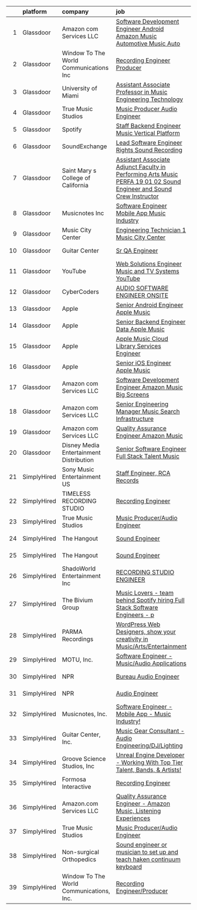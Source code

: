 

|    | platform    | company                                   | job                                                                                                                                                                                                                                                                                                                                                                                                                                                                                                                                                                                                                                                                                                                                                                                                                                                                                                                                                                                                                                                                                                                                                                                                                                                                                                                                                                               | update_time   | location                      |
|---:|:------------|:------------------------------------------|:----------------------------------------------------------------------------------------------------------------------------------------------------------------------------------------------------------------------------------------------------------------------------------------------------------------------------------------------------------------------------------------------------------------------------------------------------------------------------------------------------------------------------------------------------------------------------------------------------------------------------------------------------------------------------------------------------------------------------------------------------------------------------------------------------------------------------------------------------------------------------------------------------------------------------------------------------------------------------------------------------------------------------------------------------------------------------------------------------------------------------------------------------------------------------------------------------------------------------------------------------------------------------------------------------------------------------------------------------------------------------------|:--------------|:------------------------------|
|  1 | Glassdoor   | Amazon com Services LLC                   | [Software Development Engineer  Android    Amazon Music  Automotive  Music Auto](https://www.glassdoor.com/partner/jobListing.htm?pos=117&ao=1136043&s=58&guid=000001820af0b0aab11619ea7c422bd8&src=GD_JOB_AD&t=SR&vt=w&cs=1_e9e84070&cb=1658040922755&jobListingId=1008002598629&jrtk=3-0-1g85f1cciitnp801-1g85f1cd0gsrn800-90cbfe49be386f2e-)                                                                                                                                                                                                                                                                                                                                                                                                                                                                                                                                                                                                                                                                                                                                                                                                                                                                                                                                                                                                                                   | 3d            | Sunnyvale, CA                 |
|  2 | Glassdoor   | Window To The World Communications  Inc   | [Recording Engineer Producer](https://www.glassdoor.com/partner/jobListing.htm?pos=110&ao=1136043&s=58&guid=000001820af0b0aab11619ea7c422bd8&src=GD_JOB_AD&t=SR&vt=w&cs=1_5ee106d0&cb=1658040922754&jobListingId=1007997873638&jrtk=3-0-1g85f1cciitnp801-1g85f1cd0gsrn800-a3dc1a1154d3f9cb-)                                                                                                                                                                                                                                                                                                                                                                                                                                                                                                                                                                                                                                                                                                                                                                                                                                                                                                                                                                                                                                                                                      | 5d            | Chicago, IL                   |
|  3 | Glassdoor   | University of Miami                       | [Assistant Associate Professor in Music Engineering Technology](https://www.glassdoor.com/partner/jobListing.htm?pos=114&ao=1136043&s=58&guid=000001820af0b0aab11619ea7c422bd8&src=GD_JOB_AD&t=SR&vt=w&cs=1_8cfa5601&cb=1658040922755&jobListingId=1007993452498&jrtk=3-0-1g85f1cciitnp801-1g85f1cd0gsrn800-dde728ddebd7cd2b-)                                                                                                                                                                                                                                                                                                                                                                                                                                                                                                                                                                                                                                                                                                                                                                                                                                                                                                                                                                                                                                                    | 8d            | Coral Gables, FL              |
|  4 | Glassdoor   | True Music Studios                        | [Music Producer Audio Engineer](https://www.glassdoor.com/partner/jobListing.htm?pos=102&ao=1110586&s=58&guid=000001820af0b0aab11619ea7c422bd8&src=GD_JOB_AD&t=SR&vt=w&ea=1&cs=1_f89df219&cb=1658040922753&jobListingId=1007982844153&cpc=A65DF3A704A48F9B&jrtk=3-0-1g85f1cciitnp801-1g85f1cd0gsrn800-e9ad603f9e1e1b90--6NYlbfkN0Cclaa377q9GeGOs9YARfq_eCDzB33vFgKlz5yYjo8czEdQQh3p8lYfEptMOoQyBJ7vsIfvVrQSJWNSSVEZI10H-7dZwhNuTLvz-qEP_0j4K4QBnJ4CqLCnpYSlWHbBS4qIZQgqN5MCnUg--oZJjHYXCubqSoCaROBEaetwyPCIiDI7YfS0l3UIgBx9lj3JYF3uYrAIzXCU1bcvyk_-Q9XVlCdASmR8bf22VCsvUbocQdc_VdxXBbm021kZUKGxJsGefytnDpNgLEqM_PytMiyybiZMg1Adqsu3m__2Y0uHb-Mngg1ws2IP-X49_946pzbOcqkzFlPd3Me8eRX6MdijNkac-wo5zSQCL39thlIw2NiyNmMMOrdBVivO0jDugcEkFNkGEbMVZTwaEydBovA1aqh_DzeTzLObguSfyBLsraAjdMOe2c7phTISIgmkooo1SGP_spSIDFDRIq0vLWP_OVIKWQDas1QmX5w1wBEJTd1Iy6pXKpZG4xtdElXVEVZvXi18Rhbp1g%3D%3D)                                                                                                                                                                                                                                                                                                                                                                                                                                                                                              | 12d           | Smithfield, RI                |
|  5 | Glassdoor   | Spotify                                   | [Staff Backend Engineer  Music Vertical Platform](https://www.glassdoor.com/partner/jobListing.htm?pos=107&ao=1136043&s=58&guid=000001820af0b0aab11619ea7c422bd8&src=GD_JOB_AD&t=SR&vt=w&cs=1_c9d87c0a&cb=1658040922754&jobListingId=1008003640301&jrtk=3-0-1g85f1cciitnp801-1g85f1cd0gsrn800-06e951c00ee5ecfc-)                                                                                                                                                                                                                                                                                                                                                                                                                                                                                                                                                                                                                                                                                                                                                                                                                                                                                                                                                                                                                                                                  | 3d            | New York, NY                  |
|  6 | Glassdoor   | SoundExchange                             | [Lead Software Engineer  Rights Sound Recording ](https://www.glassdoor.com/partner/jobListing.htm?pos=116&ao=1136043&s=58&guid=000001820af0b0aab11619ea7c422bd8&src=GD_JOB_AD&t=SR&vt=w&ea=1&cs=1_8ee52102&cb=1658040922755&jobListingId=1007985084763&jrtk=3-0-1g85f1cciitnp801-1g85f1cd0gsrn800-7962e222d9be0501-)                                                                                                                                                                                                                                                                                                                                                                                                                                                                                                                                                                                                                                                                                                                                                                                                                                                                                                                                                                                                                                                             | 11d           | Remote                        |
|  7 | Glassdoor   | Saint Mary s College of California        | [Assistant Associate Adjunct Faculty in Performing Arts  Music  PERFA 19 01 02  Sound Engineer and Sound Crew Instructor](https://www.glassdoor.com/partner/jobListing.htm?pos=118&ao=1136043&s=58&guid=000001820af0b0aab11619ea7c422bd8&src=GD_JOB_AD&t=SR&vt=w&cs=1_4a3e9ed1&cb=1658040922755&jobListingId=1008000807189&jrtk=3-0-1g85f1cciitnp801-1g85f1cd0gsrn800-8300eac0aae2c22e-)                                                                                                                                                                                                                                                                                                                                                                                                                                                                                                                                                                                                                                                                                                                                                                                                                                                                                                                                                                                          | 4d            | Moraga, CA                    |
|  8 | Glassdoor   | Musicnotes  Inc                           | [Software Engineer   Mobile App   Music Industry ](https://www.glassdoor.com/partner/jobListing.htm?pos=101&ao=1110586&s=58&guid=000001820af0b0aab11619ea7c422bd8&src=GD_JOB_AD&t=SR&vt=w&ea=1&cs=1_9fa06c9d&cb=1658040922753&jobListingId=1007987824386&cpc=214153447B1391FC&jrtk=3-0-1g85f1cciitnp801-1g85f1cd0gsrn800-1b6a51fd5f23768c--6NYlbfkN0AzOvrGu_UugWgn3GqKRF9Dlu_Ew02IZ-2nOt7BxrJX_Sm7R0sRpg5LX2Nb3ovUgcnYc73xOuf68REcZa0Kn_pzjf71i3a3pP6O3dW382joGQgFGzVVVYzqps2-IhRZniP29t4VAJTZQ8QHqrseZo7y6MDfGq9xc5RAMu-9A1PJgbPLImkvemHInMGhg8GaLSA_CHSxUX1pT1pCBR40sut2-tVc8KBsWGtwh0cLZ2YNZpmh9wQgdERoc2NUt9w-HMvgI3NoLuYAffKzNrJkRRnKYByk_ZAVZHPFHPn7shAdNDIBk0S1aTuoPnPQHaxuvX7EdlIg1zYkYj0oj8X6COS5LJMGbrChYrOa2100-RdfLYMtL5hciKg6XpalfUPC32o-UMB-3f0O0ImGcj2jCo3t4CzdgmsswdlvukluOW9e-gVJK7hbIn6Hd_hgv6UwGXtksxTNtp97FR4YDQDwRW7owKKQ4RGEHmpmshaH5PDDkFeTUQdu5E-hq45OqTa_yE2ZIJcKp1iZWA98PQrpHmnSFUZ5zGERMto%3D)                                                                                                                                                                                                                                                                                                                                                                                                                                                         | 10d           | Madison, WI                   |
|  9 | Glassdoor   | Music City Center                         | [Engineering Technician 1   Music City Center](https://www.glassdoor.com/partner/jobListing.htm?pos=115&ao=1136043&s=58&guid=000001820af0b0aab11619ea7c422bd8&src=GD_JOB_AD&t=SR&vt=w&cs=1_4ee46811&cb=1658040922755&jobListingId=1008000412284&jrtk=3-0-1g85f1cciitnp801-1g85f1cd0gsrn800-2186962e6df4a278-)                                                                                                                                                                                                                                                                                                                                                                                                                                                                                                                                                                                                                                                                                                                                                                                                                                                                                                                                                                                                                                                                     | 4d            | Nashville, TN                 |
| 10 | Glassdoor   | Guitar Center                             | [Sr  QA Engineer](https://www.glassdoor.com/partner/jobListing.htm?pos=120&ao=1136043&s=58&guid=000001820af0b0aab11619ea7c422bd8&src=GD_JOB_AD&t=SR&vt=w&cs=1_1d162eae&cb=1658040922755&jobListingId=1007993260702&jrtk=3-0-1g85f1cciitnp801-1g85f1cd0gsrn800-89007a3c6437a4ea-)                                                                                                                                                                                                                                                                                                                                                                                                                                                                                                                                                                                                                                                                                                                                                                                                                                                                                                                                                                                                                                                                                                  | 8d            | Frederick, MD                 |
| 11 | Glassdoor   | YouTube                                   | [Web Solutions Engineer  Music and TV Systems  YouTube](https://www.glassdoor.com/partner/jobListing.htm?pos=108&ao=1136043&s=58&guid=000001820af0b0aab11619ea7c422bd8&src=GD_JOB_AD&t=SR&vt=w&cs=1_3aba6304&cb=1658040922754&jobListingId=1007998096861&jrtk=3-0-1g85f1cciitnp801-1g85f1cd0gsrn800-d5845c0fb7c9ed59-)                                                                                                                                                                                                                                                                                                                                                                                                                                                                                                                                                                                                                                                                                                                                                                                                                                                                                                                                                                                                                                                            | 5d            | New York, NY                  |
| 12 | Glassdoor   | CyberCoders                               | [AUDIO SOFTWARE ENGINEER   ONSITE](https://www.glassdoor.com/partner/jobListing.htm?pos=106&ao=1110586&s=58&guid=000001820af0b0aab11619ea7c422bd8&src=GD_JOB_AD&t=SR&vt=w&ea=1&cs=1_a5254012&cb=1658040922754&jobListingId=1008006665023&cpc=8795CF9063CD573D&jrtk=3-0-1g85f1cciitnp801-1g85f1cd0gsrn800-2ff1cc77f42eddd1--6NYlbfkN0CpFJQzrgRR8WqXWK1qKKEqALWJw739KlKqr2H-MSI4eoBlI4EFrmor2FYZMP3muM2kxx5uO2PbG22L_DqjMKSGkSMr72wuFRtQPwBrIZDfiGff-0c872zVycMFxCNRASn7iQ4bjUvM0HYH4hP_2s7LsNaLu3YU4warQa8DVGQJOsQ5qDGQh8IxBVvB3MBaU9BlBq3c6PoeCMXu5-cIM3VNfn9kU6UJrCDZZxvjH9i0NDJCPv9DZWDWJGUb5ibz0593SPTSP9inZjrlOcDvFL_mQpwh3Wo0Cn4M9QQqrGv8x4TK-LS5xANvWdQtUtCJ6swG_tmMeoQncqDJWSfOhoiDSSD9YQsGtHp1AEC1t2yB3BzdtmHGAhXWlg9cwjKiDiI8uN2zAKciVieOYr0QDFO9dvMNT7TpMiLiROR-LMiCzrJX7eQ-pkQm1cJZCjsliah5AUVvcrCS8ZdkbFZeJp9JcWhWDKiJgC3eiE8rYY07_KyGAnMnszilAmvWIl7L5gNvxeiihQ7VStvJylZgPdLWwu7Nfatr-xoL8ACa5PCTopLUzlwaMmLvlA7uWnx7IEjiXbipuv68z4ugOvm3n3t3TEiCvukyZH_0CaM2iI-5M2SkAaDeV--KDTxrDDEZl1e3aoL7GqHthwGf7PaU8ZF1uuanVqNatzKg_UdzRwtdVNIAsm-pIgCdk6uZWSn6EGoD9CvRMzpiNCBT0YrzCRkVnG86bUbUvf1r4qm4HeE84ROkTsPhCO9zuStVv6nNHAp1whhNBohBLneS2gL0qGHI79dZXEX5aVwEv5yH41iW9CJBWxLIddYWJ9ceFuUFUAS_sAKpbgkdLDJi-dU1NDIcVmQhCQ0hEt_MGRlvJaPsZMwHBbZH7bOwGxqeIVc17NVpcIrZCE6-KzeUWaI-f6zp2qL_33G8BO45tS57NC031mdiLQWdBf7ZuqDOaVJ6R3C6FHC4hfJNAV_ZedPHKYHuVcvVd84SvGw%3D)         | 2d            | San Jose, CA                  |
| 13 | Glassdoor   | Apple                                     | [Senior Android Engineer   Apple Music](https://www.glassdoor.com/partner/jobListing.htm?pos=113&ao=1136043&s=58&guid=000001820af0b0aab11619ea7c422bd8&src=GD_JOB_AD&t=SR&vt=w&cs=1_0714ea27&cb=1658040922754&jobListingId=1007983952597&jrtk=3-0-1g85f1cciitnp801-1g85f1cd0gsrn800-cc1d81565584e252-)                                                                                                                                                                                                                                                                                                                                                                                                                                                                                                                                                                                                                                                                                                                                                                                                                                                                                                                                                                                                                                                                            | 12d           | San Diego, CA                 |
| 14 | Glassdoor   | Apple                                     | [Senior Backend Engineer Data   Apple Music](https://www.glassdoor.com/partner/jobListing.htm?pos=105&ao=1110586&s=58&guid=000001820af0b0aab11619ea7c422bd8&src=GD_JOB_AD&t=SR&vt=w&cs=1_1949a23d&cb=1658040922753&jobListingId=1007994891330&cpc=2CAED5C921A5F994&jrtk=3-0-1g85f1cciitnp801-1g85f1cd0gsrn800-0ce79601b9281ec2--6NYlbfkN0BvKrLyj5gPmtZO9T8euul8TCxuuKNOtzRJOomxnwSEodTz2Bc-sPZlC5mDe-NOaJgi_TbeDhSfOXu5w8ojjHHhp_6WQU8mvyxBSQeFOStLLK2k7Txtyyy1_IF8RGyx1aW-faURY-H9xkbGBQYI4dBC5QRjPnbA-ctd-ZqEmYHg3idpy_bN7oBynPmvewQn_LHDtt9VcGibe0JtKz4hUDwkatY1mX81DAE3JpKeNSYLptv8ql_wWdHg2fZEHwt63YKyF2MpaPkC620bOFWYdSHe9qC0SCrsTZ7_rGTJt29rCrlAFlz1Zk1IJRNmjUIoLeDhh2-BRv3SABz3WYdIEBvI5-kL97PPbaakYnTgn9Ja0he9L62xlsFhe4QfYfH6Ag6Zf-Pu1kZkyne2kbwSCmZfLZ4GfQQ7JQPLhYxfr-HlgaxndFyhMT7infGEc9CX1KtE_BLscjxaM05_SRhtx_kIzIb2X2l32nq4JiYpK4qJDlYM5QcZR8Ot2c3nOv7M0BOGt58pexAjgIaxmOCUyhR5vSSzvk9Hwc05cagX8ZZuM0LubFX_Isdwd2JQx8nBZEZ50BKp9AuPYmd64TSDcMKuHcg1VsGQPasAmrmmS_QbTZ6BHvacPr4kZk7c2FjHeNuXef24z8ZXctHDKrbnncs14JYXpPmFlAP3IHpdK83fo_jT9Sp2gd-cAtAhhkJgBzrlicnbQnhE38JM3Opi2r4c2D492jg0yoaKofG4m2XB29b-fqJsJKRD3ZBEqB64WbKalXzqmWruI7sqe-ev2XWvg7gfAJDLCgHgzktp8zfzdhVWYYbc7psxdtg0MHs3b0GbJF7q9454zSZX6Nr-JqYGL-6KFdTzqX8NcuWw4JONXCjq7JCKnB9N753P-M8j8iXr3Tsv2oSRnvPPIFcYV4R-JKPmWyKsH0PJP8IoK6br-b2AdbVWZQFvOjPHx_nLoKAEfZ40XBjoyMwVUhtdFkproAiXh0gQe6M%3D)    | 7d            | San Diego, CA                 |
| 15 | Glassdoor   | Apple                                     | [Apple Music   Cloud Library Services Engineer](https://www.glassdoor.com/partner/jobListing.htm?pos=104&ao=1110586&s=58&guid=000001820af0b0aab11619ea7c422bd8&src=GD_JOB_AD&t=SR&vt=w&cs=1_84742e19&cb=1658040922753&jobListingId=1007989511442&cpc=654405A9B1E0A9F5&jrtk=3-0-1g85f1cciitnp801-1g85f1cd0gsrn800-be8ecbecb66d78cd--6NYlbfkN0BvKrLyj5gPmtZO9T8euul8TCxuuKNOtzRJOomxnwSEodTz2Bc-sPZl1dBMH13w-jMirmmRlYfuk2oS8AQM4czn3-nN1D9TjaG6Rm3wL4IkSr_-Zpw4aohr4VEUC6xwBylXVpv5aqk1KGm2Q7oFK5uG6tiX94UVKK-6IcQHFNCkQAT42KG7rwKQ6ZDraxVg1ccoYVtH4_11UmNZQzs6fkVj6McDFnxz_IKyxJwqKz4BxevfyUu5AYkJBGsk2Y9UFKj0ul_ur34pfTLzJ8NuVqs6L0y7SBlY2rYUMzD_s3teA_SZyw_R5u5U1T_ibddyUiso9gcrMrMoKndvcRaIRIzV8ufvn0Z06G394sDyP3jIw67KZwUrVIKWx8anSrOmxNYjs1Sa4I7QZ2N3zG3o2ypdc39yXtx2UpWuYXLJD61mRSKjE9oESfY-XwuvmNsht3j5Dqx1BUkzoUOi9Wm-_nk4mcht_3dghQdAZ5DJrXPQ_105SeoDnQvlazRYPTncRiV_WjXsPh_D6BcDx10b29i7M30Sae0mhHgpzu72O64zOVhAxybSir4S9rzegGG2IxsK3xd8I4mqmvtkcZZlZT6oPQyT6G8D1dEA-Uxgu2MK49xTJQu8iwNNkSRa_8gf-8eZs2oVjutuKXqbggwB7VQ4CYduaG5IYOGimSLH3N-_qijZlxvSbCW3Hzrh5D3F1M-0UbQoeI10CE0FJ9QOvWo2HZxOtc6By7-5xCHxRQUzZVQinvNOGKvoLJ5D6mfXoziviipsbqGznzuLy7fQ55zV5HSzJxc9I7RSbbL7xPLuEEDtvAwk8Fz9zsBWs1LD9QLDf48k1-owJrargJSlIrLJ8BsCbSZJHGLz1utYblpbPkyXx1v-3qlISWp8XMYuKkq_JzsJX43BCilxSPuP58KxQzEFzYmhZu7HEg8dRXJ025vQJIkYaMZMDCVvDLMiQ3_u_dnZpmfFdV1Km9XVrueCF_ESnKbFTU0%3D) | 9d            | Seattle, WA                   |
| 16 | Glassdoor   | Apple                                     | [Senior iOS Engineer   Apple Music](https://www.glassdoor.com/partner/jobListing.htm?pos=103&ao=1110586&s=58&guid=000001820af0b0aab11619ea7c422bd8&src=GD_JOB_AD&t=SR&vt=w&cs=1_01c8e7d1&cb=1658040922753&jobListingId=1007994891586&cpc=F41FEAB56D215062&jrtk=3-0-1g85f1cciitnp801-1g85f1cd0gsrn800-ecad81cf1e388ff3--6NYlbfkN0BvKrLyj5gPmtZO9T8euul8TCxuuKNOtzRJOomxnwSEodTz2Bc-sPZlFpP0h5lDivrE1d7ke90JG_vI_uX6uDtmk0cpKY0apK6V6rR_oMU1vOkytgAsKl4GKS_vC3uQJq4-UZPKUc1r20tBgs9AFIDyHqEjH1eevIelxLxLjGE3gf-JaIY4QT28qARXgp9U9iNrE733YysQxicapBuCsWiKVvCdl0fc8XRqNfzK4oqz7o-4OLx3a-7A1lYjILXofSAUrhrcropfV4fg6L-WGJ4IqvJ6GAki0q9QK74fidWrtxkxrUl2STZS-yymLbEmxy8SIlTcMM3y0VxUQsqhCHrL2wHC2TslfKW7ytcVg34xwPpVo7afG9Ud9L_rcABb8FUo5KgdiaM0u6o-l1eHZe-4eE2Y6Cdk6yrcpzhYeN8nm9LUDK01jU2bt9UzZi99Jj6ZL3Gf2qxjoUwJPyn1sUEpigfH49m58GsSTH72fxJal7wNJpBNGL8Fn9hMc_JHIF2OYsFpU497bVY7TKsa9YNyDmVYanD6Lz9NzDENuafFlocyN3mHHuN84vQJBB3AjVzXueg_--O3IDWXh1MREFTZHI2hAM06zXLt9-jLJUQX8qJCMmhZE7FA-7gmcDPd2h7kfELfLgvdZvRwHqASHxF3gjiwB3Ukqr2hpnLeDb1kmujYhwYJyvO9CbkVsHJ9ej02ln8XJC23czulB2yRD7nAEMB4zwgBeEOXHmBggKUcuMzrz7I2vLJPdCDgpNuhCHsgmpQqV-trvFjF9d_d_I5VMIGEn-aqO0V7ciZEicZg0QlRA6cg9GZRqSPok3HyTmby9YTIGx1u3fXQtGmEW3FwwJckX8k9w8oGm2YNfgEi1j91X0JRY-niJYvVccai2_YbrZ6pwwU6UoPv_TeihAlTAnt7zaXT68lAmAxR6NdFY8V-jGJ1HMsWEb0-_jXGvbInbX1VmSRHMBkKxLbEIx3G)                           | 7d            | New York, NY                  |
| 17 | Glassdoor   | Amazon com Services LLC                   | [Software Development Engineer  Amazon Music   Big Screens](https://www.glassdoor.com/partner/jobListing.htm?pos=111&ao=1136043&s=58&guid=000001820af0b0aab11619ea7c422bd8&src=GD_JOB_AD&t=SR&vt=w&cs=1_e07ed2cf&cb=1658040922754&jobListingId=1007999288192&jrtk=3-0-1g85f1cciitnp801-1g85f1cd0gsrn800-1d6e287f7bd5eb31-)                                                                                                                                                                                                                                                                                                                                                                                                                                                                                                                                                                                                                                                                                                                                                                                                                                                                                                                                                                                                                                                        | 4d            | Culver City, CA               |
| 18 | Glassdoor   | Amazon com Services LLC                   | [Senior Engineering Manager   Music Search Infrastructure](https://www.glassdoor.com/partner/jobListing.htm?pos=119&ao=1136043&s=58&guid=000001820af0b0aab11619ea7c422bd8&src=GD_JOB_AD&t=SR&vt=w&cs=1_171bac25&cb=1658040922755&jobListingId=1007985414231&jrtk=3-0-1g85f1cciitnp801-1g85f1cd0gsrn800-3dff316a9fabb990-)                                                                                                                                                                                                                                                                                                                                                                                                                                                                                                                                                                                                                                                                                                                                                                                                                                                                                                                                                                                                                                                         | 11d           | San Francisco, CA             |
| 19 | Glassdoor   | Amazon com Services LLC                   | [Quality Assurance Engineer   Amazon Music](https://www.glassdoor.com/partner/jobListing.htm?pos=109&ao=1136043&s=58&guid=000001820af0b0aab11619ea7c422bd8&src=GD_JOB_AD&t=SR&vt=w&cs=1_1e47f108&cb=1658040922754&jobListingId=1008004595485&jrtk=3-0-1g85f1cciitnp801-1g85f1cd0gsrn800-4975e8e3d7a0a894-)                                                                                                                                                                                                                                                                                                                                                                                                                                                                                                                                                                                                                                                                                                                                                                                                                                                                                                                                                                                                                                                                        | 2d            | Atlanta, GA                   |
| 20 | Glassdoor   | Disney Media   Entertainment Distribution | [Senior Software Engineer  Full Stack   Talent   Music](https://www.glassdoor.com/partner/jobListing.htm?pos=112&ao=1136043&s=58&guid=000001820af0b0aab11619ea7c422bd8&src=GD_JOB_AD&t=SR&vt=w&cs=1_1df2bbc3&cb=1658040922754&jobListingId=1007989924594&jrtk=3-0-1g85f1cciitnp801-1g85f1cd0gsrn800-728e65fc6a8cb306-)                                                                                                                                                                                                                                                                                                                                                                                                                                                                                                                                                                                                                                                                                                                                                                                                                                                                                                                                                                                                                                                            | 9d            | Glendale, CA                  |
| 21 | SimplyHired | Sony Music Entertainment US               | [Staff Engineer, RCA Records](https://www.simplyhired.com/job/dwkMmDXnT1hAmYDd9mYCsbJlC48Fo9KuuDMR62WYReptlyXKnOCFWQ?q=music+engineer)                                                                                                                                                                                                                                                                                                                                                                                                                                                                                                                                                                                                                                                                                                                                                                                                                                                                                                                                                                                                                                                                                                                                                                                                                                            | Recently      | Los Angeles, CA               |
| 22 | SimplyHired | TIMELESS RECORDING STUDIO                 | [Recording Engineer](https://www.simplyhired.com/job/IWPOl1A7-it5xMvJKu5he9ixIA3IPUN3273mrUskwqAjTCqcVCg3yw?q=music+engineer)                                                                                                                                                                                                                                                                                                                                                                                                                                                                                                                                                                                                                                                                                                                                                                                                                                                                                                                                                                                                                                                                                                                                                                                                                                                     | Recently      | Cincinnati, OH                |
| 23 | SimplyHired | True Music Studios                        | [Music Producer/Audio Engineer](https://www.simplyhired.com/job/6Ue9ErnKmIN0CiGc6YNknqnXfYGF8umQarjiJIWuUQugqNcwh7iIIA?q=music+engineer)                                                                                                                                                                                                                                                                                                                                                                                                                                                                                                                                                                                                                                                                                                                                                                                                                                                                                                                                                                                                                                                                                                                                                                                                                                          | 12d           | Smithfield, RI                |
| 24 | SimplyHired | The Hangout                               | [Sound Engineer](https://www.simplyhired.com/job/pPtma4KfpJL8yv0IV160PCctZ7zJieTNPnwDrISJ5-REzhgDQyRTVw?q=music+engineer)                                                                                                                                                                                                                                                                                                                                                                                                                                                                                                                                                                                                                                                                                                                                                                                                                                                                                                                                                                                                                                                                                                                                                                                                                                                         | Recently      | Myrtle Beach, SC              |
| 25 | SimplyHired | The Hangout                               | [Sound Engineer](https://www.simplyhired.com/job/pPtma4KfpJL8yv0IV160PCctZ7zJieTNPnwDrISJ5-REzhgDQyRTVw?q=music+engineer)                                                                                                                                                                                                                                                                                                                                                                                                                                                                                                                                                                                                                                                                                                                                                                                                                                                                                                                                                                                                                                                                                                                                                                                                                                                         | Recently      | Myrtle Beach, SC              |
| 26 | SimplyHired | ShadoWorld Entertainment Inc              | [RECORDING STUDIO ENGINEER](https://www.simplyhired.com/job/LuUo1uNsflz97Kc2VUvstOqF-GlyVnesKKVECsAsCY7m3CzEC5ML1A?q=music+engineer)                                                                                                                                                                                                                                                                                                                                                                                                                                                                                                                                                                                                                                                                                                                                                                                                                                                                                                                                                                                                                                                                                                                                                                                                                                              | Recently      | Los Angeles, CA               |
| 27 | SimplyHired | The Bivium Group                          | [Music Lovers - team behind Spotify hiring Full Stack Software Engineers - p](https://www.simplyhired.com/job/xwPIhzuTN5QU7HiZUxxulf6NVWJJFVEgQggMHrjRfTQugyKoDq1S5w?q=music+engineer)                                                                                                                                                                                                                                                                                                                                                                                                                                                                                                                                                                                                                                                                                                                                                                                                                                                                                                                                                                                                                                                                                                                                                                                            | Recently      | Boston, MA                    |
| 28 | SimplyHired | PARMA Recordings                          | [WordPress Web Designers, show your creativity in Music/Arts/Entertainment](https://www.simplyhired.com/job/Wpl3TU8XzCpcpJgy39HbFjwOkTi5fD0pThvI6-P168aePEhTBsPxGw?q=music+engineer)                                                                                                                                                                                                                                                                                                                                                                                                                                                                                                                                                                                                                                                                                                                                                                                                                                                                                                                                                                                                                                                                                                                                                                                              | Recently      | Remote                        |
| 29 | SimplyHired | MOTU, Inc.                                | [Software Engineer - Music/Audio Applications](https://www.simplyhired.com/job/VuLJ-igMUjfIMfjwleX6wwPZbjhPLCU5FU_neKZXVevucWcq5lQRNg?q=music+engineer)                                                                                                                                                                                                                                                                                                                                                                                                                                                                                                                                                                                                                                                                                                                                                                                                                                                                                                                                                                                                                                                                                                                                                                                                                           | Recently      | Cambridge, MA                 |
| 30 | SimplyHired | NPR                                       | [Bureau Audio Engineer](https://www.simplyhired.com/job/48fbd3fxzMiTsj8fd3hGlwx5mlD-0cpnxFgZxtSTVPBd5vrUq0L6yA?q=music+engineer)                                                                                                                                                                                                                                                                                                                                                                                                                                                                                                                                                                                                                                                                                                                                                                                                                                                                                                                                                                                                                                                                                                                                                                                                                                                  | Recently      | New York, NY                  |
| 31 | SimplyHired | NPR                                       | [Audio Engineer](https://www.simplyhired.com/job/9N4Be249ICQh84EINYHADDqVPAx9NlvdhgTlgxXa0GU6kq9uBYm-Ew?q=music+engineer)                                                                                                                                                                                                                                                                                                                                                                                                                                                                                                                                                                                                                                                                                                                                                                                                                                                                                                                                                                                                                                                                                                                                                                                                                                                         | Recently      | Washington, DC                |
| 32 | SimplyHired | Musicnotes, Inc.                          | [Software Engineer - Mobile App - Music Industry!](https://www.simplyhired.com/job/DQw8DzgsKmloXWUurzFo8m0y-u3GH5PfXzlyLSB3TJzuHx4lBxpAfg?q=music+engineer)                                                                                                                                                                                                                                                                                                                                                                                                                                                                                                                                                                                                                                                                                                                                                                                                                                                                                                                                                                                                                                                                                                                                                                                                                       | 10d           | Madison, WI                   |
| 33 | SimplyHired | Guitar Center, Inc.                       | [Music Gear Consultant - Audio Engineering/DJ/Lighting](https://www.simplyhired.com/job/A1q2-hoFBf33n2hzvrtqJdUCpA-f5UgA83I6sNug1CkHmCGdLFdqzA?q=music+engineer)                                                                                                                                                                                                                                                                                                                                                                                                                                                                                                                                                                                                                                                                                                                                                                                                                                                                                                                                                                                                                                                                                                                                                                                                                  | Recently      | Nashville, TN                 |
| 34 | SimplyHired | Groove Science Studios, Inc               | [Unreal Engine Developer - Working With Top Tier Talent, Bands, & Artists!](https://www.simplyhired.com/job/tMUv0bhv1WXQseALxCUyt4HnppYbuHAxKhmBeo43qD4xlbIyIH-L1Q?q=music+engineer)                                                                                                                                                                                                                                                                                                                                                                                                                                                                                                                                                                                                                                                                                                                                                                                                                                                                                                                                                                                                                                                                                                                                                                                              | Recently      | Remote                        |
| 35 | SimplyHired | Formosa Interactive                       | [Recording Engineer](https://www.simplyhired.com/job/29sDM0Sr9JlQYH7solN3F74VDbJwVqpkxGxp49jc-twKzjzyunLXRQ?q=music+engineer)                                                                                                                                                                                                                                                                                                                                                                                                                                                                                                                                                                                                                                                                                                                                                                                                                                                                                                                                                                                                                                                                                                                                                                                                                                                     | Recently      | Los Angeles, CA               |
| 36 | SimplyHired | Amazon.com Services LLC                   | [Quality Assurance Engineer - Amazon Music, Listening Experiences](https://www.simplyhired.com/job/V3k0fBXOKf31ycWg4vAjcmB8Vn91g949RmxheFh3XZrmfoxI-rsO1A?q=music+engineer)                                                                                                                                                                                                                                                                                                                                                                                                                                                                                                                                                                                                                                                                                                                                                                                                                                                                                                                                                                                                                                                                                                                                                                                                       | 4d            | San Francisco, CA +1 location |
| 37 | SimplyHired | True Music Studios                        | [Music Producer/Audio Engineer](https://www.simplyhired.com/job/6Ue9ErnKmIN0CiGc6YNknqnXfYGF8umQarjiJIWuUQugqNcwh7iIIA?q=music+engineer)                                                                                                                                                                                                                                                                                                                                                                                                                                                                                                                                                                                                                                                                                                                                                                                                                                                                                                                                                                                                                                                                                                                                                                                                                                          | 12d           | Smithfield, RI                |
| 38 | SimplyHired | Non-surgical Orthopedics                  | [Sound engineer or musician to set up and teach haken continuum keyboard](https://www.simplyhired.com/job/7y5RxfWgvBhvD5ARANj7xR1wS24g3fPvxpYIHCnLHOc6p5-BJXdA0g?q=music+engineer)                                                                                                                                                                                                                                                                                                                                                                                                                                                                                                                                                                                                                                                                                                                                                                                                                                                                                                                                                                                                                                                                                                                                                                                                | Recently      | Hicksville, NY                |
| 39 | SimplyHired | Window To The World Communications, Inc.  | [Recording Engineer/Producer](https://www.simplyhired.com/job/jP6y7TmxySMXkWgNPhEV3ozI9UlUHDwPdmwegF0j9yjp5oa4Eg2CTw?q=music+engineer)                                                                                                                                                                                                                                                                                                                                                                                                                                                                                                                                                                                                                                                                                                                                                                                                                                                                                                                                                                                                                                                                                                                                                                                                                                            | 5d            | Chicago, IL                   |